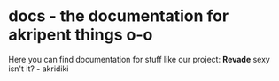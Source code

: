 # docs - the documentation for akripent things o-o
Here you can find documentation for stuff like our project: **Revade**
sexy isn't it? - akridiki
